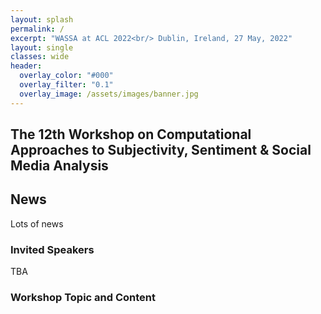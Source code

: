 ```yaml
---
layout: splash
permalink: /
excerpt: "WASSA at ACL 2022<br/> Dublin, Ireland, 27 May, 2022"
layout: single
classes: wide
header:
  overlay_color: "#000"
  overlay_filter: "0.1"
  overlay_image: /assets/images/banner.jpg
---
```


## The 12th Workshop on Computational Approaches to Subjectivity, Sentiment & Social Media Analysis

## News

Lots of news

### Invited Speakers

TBA

### Workshop Topic and Content
